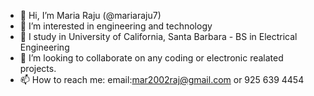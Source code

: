 - 👋 Hi, I’m Maria Raju (@mariaraju7) 
- 👀 I’m interested in engineering and technology 
- 🌱 I study in University of California, Santa Barbara - BS in Electrical Engineering  
- 💞️ I’m looking to collaborate on any coding or electronic realated projects.
- 📫 How to reach me: email:mar2002raj@gmail.com or 925 639 4454

<!---
mariaraju7/mariaraju7 is a ✨ special ✨ repository because its `README.md` (this file) appears on your GitHub profile.
You can click the Preview link to take a look at your changes.
--->
